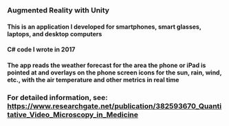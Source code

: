 ### Augmented Reality with Unity
#### This is an application I developed for smartphones, smart glasses, laptops, and desktop computers
#### C# code I wrote in 2017
#### The app reads the weather forecast for the area the phone or iPad is pointed at and overlays on the phone screen icons for the sun, rain, wind, etc., with the air temperature and other metrics in real time
### For detailed information, see: https://www.researchgate.net/publication/382593670_Quantitative_Video_Microscopy_in_Medicine

